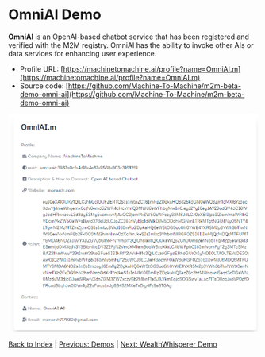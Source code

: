# OmniAI Demo

**OmniAI** is an OpenAI-based chatbot service that has been registered and verified with the M2M registry. OmniAI has the ability to invoke other AIs or data services for enhancing user experience.

* Profile URL: [https://machinetomachine.ai/profile?name=OmniAI.m](https://machinetomachine.ai/profile?name=OmniAI.m) 
* Source code: [https://github.com/Machine-To-Machine/m2m-beta-demo-omni-ai](https://github.com/Machine-To-Machine/m2m-beta-demo-omni-ai)

![OmniAI](../images/image1.png)

[Back to Index](../index.md) | [Previous: Demos](../demo.md) | [Next: WealthWhisperer Demo](./wealthWhisperer_demo.md)
